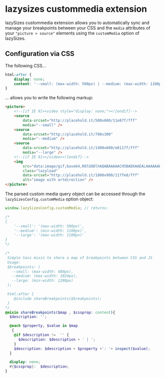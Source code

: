 # lazysizes custommedia extension

lazySizes custommedia extension allows you to automatically sync and manage your breakpoints between your CSS and
the ``media`` attributes of your ``"picture > source"`` elements using the ``customMedia`` option of lazySizes.

## Configuration via CSS

The following CSS...

```css
html:after {
	display: none;
	content: '--small: (max-width: 500px) | --medium: (max-width: 1100px) | --large: (max-width: 1500px)';
}
```

... allows you to write the following markup:

```html
<picture>
	<!--[if IE 9]><video style="display: none;"><![endif]-->
	<source
		data-srcset="http://placehold.it/500x600/11e87f/fff"
		media="--small" />
	<source
		data-srcset="http://placehold.it/700x300"
		media="--medium" />
	<source
		data-srcset="http://placehold.it/1400x600/e8117f/fff"
		media="--large" />
	<!--[if IE 9]></video><![endif]-->
	<img
		src="data:image/gif;base64,R0lGODlhAQABAAAAACH5BAEKAAEALAAAAAABAAEAAAICTAEAOw=="
		class="lazyload"
		data-srcset="http://placehold.it/1800x900/117fe8/fff"
		alt="image with artdirection" />
</picture>
```

The parsed custom media query object can be accessed through the ``lazySizesConfig.customMedia`` option object:

```js
window.lazySizesConfig.customMedia; // returns:

/*
{
	'--small': '(max-width: 500px)',
    '--medium': (min-width: 1100px)',
    '--large': '(max-width: 1100px)'
}
*/
```

```scss
/*
 Simple Sass mixin to share a map of breakpoints between CSS and JS
 Usage:
 $breakpoints: (
   --small: (max-width: 480px),
   --medium: (max-width: 1024px),
   --large: (min-width: 1280px)
 );

 html:after {
 	@include shareBreakpoints($breakpoints);
 }
*/
@mixin shareBreakpoints($map , $cssprop: content){
  $description: '';

  @each $property, $value in $map
   {
    @if $description !=  '' {
      $description: $description + ' | ';
    }
    $description: $description + $property +': '+ inspect($value);
  }

  display: none;
  #{$cssprop}:  $description;
}
```


